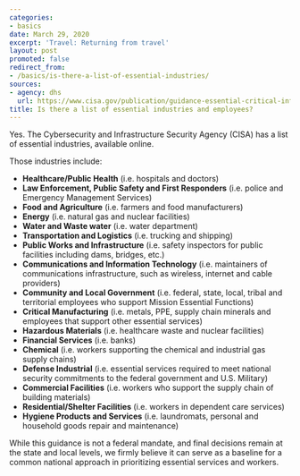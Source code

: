 ```yaml
---
categories:
- basics
date: March 29, 2020
excerpt: 'Travel: Returning from travel'
layout: post
promoted: false
redirect_from:
- /basics/is-there-a-list-of-essential-industries/
sources:
- agency: dhs
  url: https://www.cisa.gov/publication/guidance-essential-critical-infrastructure-workforce
title: Is there a list of essential industries and employees?
---
```


Yes. The Cybersecurity and Infrastructure Security Agency (CISA) has a list of essential industries, available online.

Those industries include:

- **Healthcare/Public Health** (i.e. hospitals and doctors)
- **Law Enforcement, Public Safety and First Responders** (i.e. police and Emergency Management Services)
- **Food and Agriculture** (i.e. farmers and food manufacturers)
- **Energy** (i.e. natural gas and nuclear facilities)
- **Water and Waste water** (i.e. water department)
- **Transportation and Logistics** (i.e. trucking and shipping)
- **Public Works and Infrastructure** (i.e. safety inspectors for public facilities including dams, bridges, etc.)
- **Communications and Information Technology** (i.e. maintainers of communications infrastructure, such as wireless, internet and cable providers)
- **Community and Local Government** (i.e. federal, state, local, tribal and territorial employees who support Mission Essential Functions)
- **Critical Manufacturing** (i.e. metals, PPE, supply chain minerals and employees that support other essential services)
- **Hazardous Materials** (i.e. healthcare waste and nuclear facilities)
- **Financial Services** (i.e. banks)
- **Chemical** (i.e. workers supporting the chemical and industrial gas supply chains)
- **Defense Industrial** (i.e. essential services required to meet national security commitments to the federal government and U.S. Military)
- **Commercial Facilities** (i.e. workers who support the supply chain of building materials)
- **Residential/Shelter Facilities** (i.e.  workers in dependent care services)
- **Hygiene Products and Services** (i.e. laundromats, personal and household goods repair and maintenance)

While this guidance is not a federal mandate, and final decisions remain at the state and local levels, we firmly believe it can serve as a baseline for a common national approach in prioritizing essential services and workers.